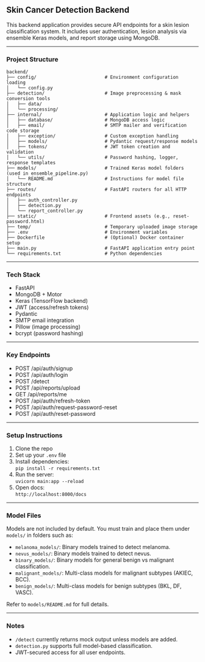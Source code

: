 ## Skin Cancer Detection Backend

This backend application provides secure API endpoints for a skin lesion classification system. It includes user authentication, lesion analysis via ensemble Keras models, and report storage using MongoDB.

---

### Project Structure

```
backend/
├── config/                         # Environment configuration loading
│   └── config.py
├── detection/                      # Image preprocessing & mask conversion tools
│   ├── data/
│   └── processing/
├── internal/                       # Application logic and helpers
│   ├── database/                   # MongoDB access logic
│   ├── email/                      # SMTP mailer and verification code storage
│   ├── exception/                  # Custom exception handling
│   ├── models/                     # Pydantic request/response models
│   ├── tokens/                     # JWT token creation and validation
│   └── utils/                      # Password hashing, logger, response templates
├── models/                         # Trained Keras model folders (used in ensemble_pipeline.py)
│   └── README.md                   # Instructions for model file structure
├── routes/                         # FastAPI routers for all HTTP endpoints
│   ├── auth_controller.py
│   ├── detection.py
│   └── report_controller.py
├── static/                         # Frontend assets (e.g., reset-password.html)
├── temp/                           # Temporary uploaded image storage
├── .env                            # Environment variables
├── Dockerfile                      # (Optional) Docker container setup
├── main.py                         # FastAPI application entry point
└── requirements.txt                # Python dependencies
```

---

### Tech Stack

- FastAPI
- MongoDB + Motor
- Keras (TensorFlow backend)
- JWT (access/refresh tokens)
- Pydantic
- SMTP email integration
- Pillow (image processing)
- bcrypt (password hashing)

---

### Key Endpoints

- POST /api/auth/signup
- POST /api/auth/login
- POST /detect
- POST /api/reports/upload
- GET /api/reports/me
- POST /api/auth/refresh-token
- POST /api/auth/request-password-reset
- POST /api/auth/reset-password

---

### Setup Instructions

1. Clone the repo
2. Set up your `.env` file
3. Install dependencies:  
   `pip install -r requirements.txt`
4. Run the server:  
   `uvicorn main:app --reload`
5. Open docs:  
   `http://localhost:8000/docs`

---

### Model Files

Models are not included by default. You must train and place them under `models/` in folders such as:

- `melanoma_models/`: Binary models trained to detect melanoma.
- `nevus_models/`: Binary models trained to detect nevus.
- `binary_models/`: Binary models for general benign vs malignant classification.
- `malignant_models/`: Multi-class models for malignant subtypes (AKIEC, BCC).
- `benign_models/`: Multi-class models for benign subtypes (BKL, DF, VASC).

Refer to `models/README.md` for full details.

---

### Notes

- `/detect` currently returns mock output unless models are added.
- `detection.py` supports full model-based classification.
- JWT-secured access for all user endpoints.
